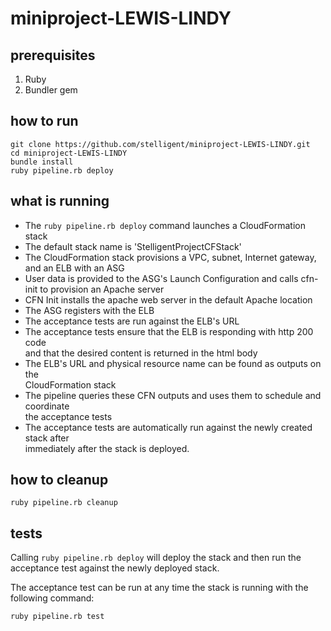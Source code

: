 # miniproject-LEWIS-LINDY

## prerequisites

1. Ruby
2. Bundler gem


## how to run

```
git clone https://github.com/stelligent/miniproject-LEWIS-LINDY.git  
cd miniproject-LEWIS-LINDY
bundle install
ruby pipeline.rb deploy
```


## what is running

- The ```ruby pipeline.rb deploy``` command launches a CloudFormation stack  
- The default stack name is 'StelligentProjectCFStack'  
- The CloudFormation stack provisions a VPC, subnet, Internet gateway, and an
ELB with an ASG  
- User data is provided to the ASG's Launch Configuration and calls cfn-init to
provision an Apache server
- CFN Init installs the apache web server in the default Apache location
- The ASG registers with the ELB
- The acceptance tests are run against the ELB's URL
- The acceptance tests ensure that the ELB is responding with http 200 code  
and that the desired content is returned in the html body
- The ELB's URL and physical resource name can be found as outputs on the  
  CloudFormation stack
- The pipeline queries these CFN outputs and uses them to schedule and coordinate  
the acceptance tests
- The acceptance tests are automatically run against the newly created stack after  
immediately after the stack is deployed.

## how to cleanup

`ruby pipeline.rb cleanup`

## tests

Calling ```ruby pipeline.rb deploy``` will deploy the stack and then run the
  acceptance test against the newly deployed stack.

The acceptance test can be run at any time the stack is running with the following command:

```ruby pipeline.rb test```
